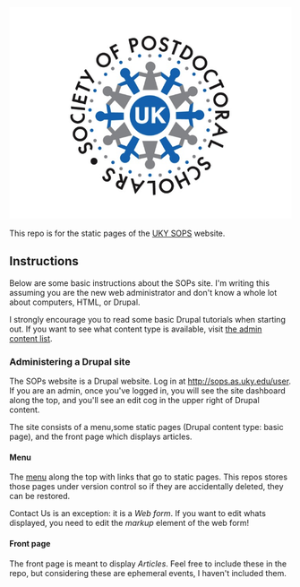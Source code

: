 ![SOPS logo](images/sops_logo.jpg)

This repo is for the static pages of the [UKY SOPS](http://sops.as.uky.edu/) website.



## Instructions

Below are some basic instructions about the SOPs site.  I'm writing this assuming you are the new web administrator and don't know a whole lot about computers, HTML, or Drupal.

I strongly encourage you to read some basic Drupal tutorials when starting out.  If you want to see what content type is available, visit [the admin content list](http://sops.as.uky.edu/?q=admin/content).

### Administering a Drupal site
The SOPs website is a Drupal website.  Log in at http://sops.as.uky.edu/user.  If you are an admin, once you've logged in, you will see the site dashboard along the top, and you'll see an edit cog in the upper right of Drupal content.

The site consists of a menu,some static pages (Drupal content type: basic page), and the front page which displays articles.

#### Menu

The [menu](http://sops.as.uky.edu/?q=admin/structure/menu/manage/main-menu/edit&destination=node) along the top with links that go to static pages.  This repos stores those pages under version control so if they are accidentally deleted, they can be restored.

Contact Us is an exception: it is a *Web form*.  If you want to edit whats displayed, you need to edit the *markup* element of the web form!

#### Front page
The front page is meant to display *Articles*.  Feel free to include these in the repo, but considering these are ephemeral events, I haven't included them.


